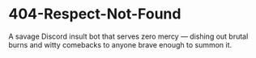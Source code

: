 # 404-Respect-Not-Found
A savage Discord insult bot that serves zero mercy — dishing out brutal burns and witty comebacks to anyone brave enough to summon it.
